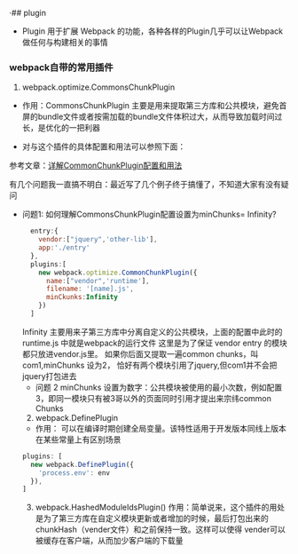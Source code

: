 ·## plugin
* Plugin 用于扩展 Webpack 的功能，各种各样的Plugin几乎可以让Webpack做任何与构建相关的事情
### webpack自带的常用插件
1. webpack.optimize.CommonsChunkPlugin
  * 作用：CommonsChunkPlugin 主要是用来提取第三方库和公共模块，避免首屏的bundle文件或者按需加载的bundle文件体积过大，从而导致加载时间过长，是优化的一把利器

  * 对与这个插件的具体配置和用法可以参照下面：

  参考文章：[详解CommonChunkPlugin配置和用法](https://segmentfault.com/a/1190000012828879)

  有几个问题我一直搞不明白：最近写了几个例子终于搞懂了，不知道大家有没有疑问
* 问题1: 如何理解CommonsChunkPlugin配置设置为minChunks= Infinity?
    ```js
      entry:{
        vendor:["jquery",'other-lib'],
        app:'./entry'
      },
      plugins:[
        new webpack.optimize.CommonChunkPlugin({
          name:["vendor",'runtime'],
          filename: '[name].js',
          minCkunks:Infinity
        })
      ]
    ```
    Infinity 主要用来子第三方库中分离自定义的公共模块，上面的配置中此时的runtime.js 中就是webpack的运行文件
    这里是为了保证 vendor entry 的模块都只放进vendor.js里。
    如果你后面又提取一遍common chunks，叫com1,minChunks 设为2， 恰好有两个模块引用了jquery,但com1并不会把jquery打包进去
    * 问题 2
      minChunks 设置为数字：公共模块被使用的最小次数，例如配置3，即同一模块只有被3哥以外的页面同时引用才提出来宗纬common Chunks 
  2. webpack.DefinePlugin 
    * 作用： 可以在编译时期创建全局变量。该特性适用于开发版本同线上版本在某些常量上有区别场景
    ```js 
    plugins: [
      new webpack.DefinePlugin({
        'process.env': env
      }),
    ]

    ```
  3. webpack.HashedModuleIdsPlugin()
    作用：简单说来，这个插件的用处是为了第三方库在自定义模块更新或者增加的时候，最后打包出来的chunkHash（vender文件）和之前保持一致。这样可以使得 vender可以被缓存在客户端，从而加少客户端的下载量
  